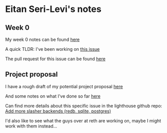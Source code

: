 # Eitan Seri-Levi's notes

## Week 0

My week 0 notes can be found [here](https://hackmd.io/@B8vIxNUfSeC2Mhu5CBwSNw/rJ8njJ1O2)

A quick TLDR: I've been working on [this issue](https://github.com/sigp/lighthouse/issues/4029)

The pull request for this issue can be found [here](https://github.com/sigp/lighthouse/pull/4390)

## Project proposal

I have a rough draft of my potential project proposal [here](https://hackmd.io/@B8vIxNUfSeC2Mhu5CBwSNw/B1WNEPHu2)

And some notes on what I've done so far [here](https://hackmd.io/@B8vIxNUfSeC2Mhu5CBwSNw/SyzE-0r_3)

Can find more details about this specific issue in the lighthouse github repo: [Add more slasher backends (redb, sqlite, postgres)](https://github.com/sigp/lighthouse/issues/4424)

I'd also like to see what the guys over at reth are working on, maybe I might work with them instead...
